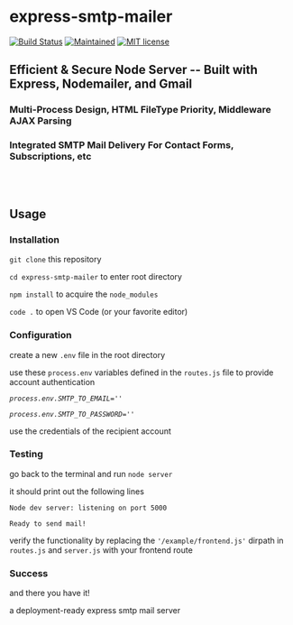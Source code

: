 # express-smtp-mailer
[![Build Status](https://travis-ci.com/killshot13/express-smtp-mailer.svg?branch=main)](https://travis-ci.com/killshot13/express-smtp-mailer) [![Maintained](https://img.shields.io/badge/Maintained%3F-yes-green.svg)](https://github.com/killshot13/express-smtp-mailer/graphs/traffic) [![MIT license](https://img.shields.io/badge/License-MIT-blue.svg)](https://lbesson.mit-license.org/)

## Efficient & Secure Node Server -- Built with Express, Nodemailer, and Gmail

### Multi-Process Design, HTML FileType Priority, Middleware AJAX Parsing
### Integrated SMTP Mail Delivery For Contact Forms, Subscriptions, etc
<br></br>
## Usage

### Installation

`git clone` this repository

`cd express-smtp-mailer` to enter root directory

`npm install` to acquire the `node_modules`

`code .` to open VS Code (or your favorite editor)

### Configuration

create a new `.env` file in the root directory

use these `process.env` variables defined in the `routes.js` file to provide account authentication

_`process.env.SMTP_TO_EMAIL=''`_

_`process.env.SMTP_TO_PASSWORD=''`_

use the credentials of the recipient account

### Testing

go back to the terminal and run `node server`

it should print out the following lines

`Node dev server: listening on port 5000`

`Ready to send mail!`

verify the functionality by replacing the `'/example/frontend.js'` dirpath in `routes.js` and `server.js` with your frontend route

### Success

and there you have it!

a deployment-ready express smtp mail server
